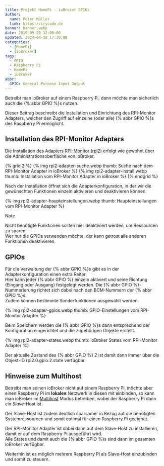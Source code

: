 ```yaml
---
title: Projekt HomePi - ioBroker GPIOs
author:
  name: Peter Müller
  link: https://crycode.de
banner: banner.webp
date: 2019-09-20 12:00:00
updated: 2024-04-18 17:30:00
categories:
  - [HomePi]
  - [ioBroker]
tags:
  - GPIO
  - Raspberry Pi
  - HomePi
  - ioBroker
abbr:
  GPIO: General Purpose Input Output
---
```


Betreibt man ioBroker auf einem Raspberry Pi, dann möchte man sicherlich auch die {% abbr GPIO %}s nutzen.

Dieser Beitrag beschreibt die Installation und Einrichtung des RPI-Monitor Adapters, welcher den Zugriff auf einzelne (oder alle) {% abbr GPIO %}s des Raspberry Pi ermöglicht.

<!-- more -->

## Installation des RPI-Monitor Adapters

Die Installation des Adapters [RPI-Monitor (rpi2)](https://github.com/iobroker-community-adapters/ioBroker.rpi2) erfolgt wie gewohnt über die Administrationsoberfläche von ioBroker.

{% grid 2 %}
{% img rpi2-adapter-suche.webp thumb: Suche nach dem RPI-Monitor Adapter in ioBroker %}
{% img rpi2-adapter-install.webp thumb: Installation vom RPI-Monitor Adapter in ioBroker %}
{% endgrid %}

Nach der Installation öffnet sich die Adapterkonfiguration, in der wir die gewünschten Funktionen einzeln aktivieren und deaktivieren können.

{% img rpi2-adapter-haupteinstellungen.webp thumb: Haupteinstellungen vom RPI-Monitor Adapter %}

> [!NOTE]
> Nicht benötigte Funktionen sollten hier deaktiviert werden, um Ressourcen zu sparen.  
> Wer nur die GPIOs verwenden möchte, der kann getrost alle anderen Funktionen deaktivieren.

## GPIOs

Für die Verwaltung der {% abbr GPIO %}s gibt es in der Adapterkonfiguration einen extra Reiter.  
Hier kann jeder {% abbr GPIO %} einzeln aktiviert und seine Richtung (Eingang oder Ausgang) festgelegt werden. Die {% abbr GPIO %}-Nummerierung richtet sich dabei nach den BCM-Nummern der {% abbr GPIO %}s.  
Zudem können bestimmte Sonderfunktionen ausgewählt werden.

{% img rpi2-adapter-gpios.webp thumb: GPIO-Einstellungen vom RPI-Monitor Adapter %}

Beim Speichern werden die {% abbr GPIO %}s dann entsprechend der Konfiguration eingerichtet und die zugehörigen Objekte erstellt.

{% img rpi2-adapter-states.webp thumb: ioBroker States vom RPI-Monitor Adapter %}

Der aktuelle Zustand des {% abbr GPIO %} 2 ist damit dann immer über die Objekt-ID rpi2.0.gpio.2.state verfügbar.

## Hinweise zum Multihost

Betreibt man seinen ioBroker nicht auf einem Raspberry Pi, möchte aber einen Raspberry Pi im **lokalen** Netzwerk in diesen mit einbinden, so kann man ioBroker im [Multihost](https://www.iobroker.net/#de/documentation/config/multihost.md) Modus betreiben, wobei der Raspberry Pi dann ein *Slave*-Host ist.

Der Slave-Host ist zudem deutlich sparsamer in Bezug auf die benötigten Systemressourcen und somit optimal für einen Raspberry Pi geeignet.

Der RPI-Monitor Adapter ist dabei dann auf dem Slave-Host zu installieren, damit er auf dem Raspberry Pi ausgeführt wird.  
Alle States und damit auch die {% abbr GPIO %}s sind dann im gesamten ioBroker verfügbar.

Weiterhin ist es möglich mehrere Raspberry Pi als Slave-Host einzubinden und somit zu steuern.
